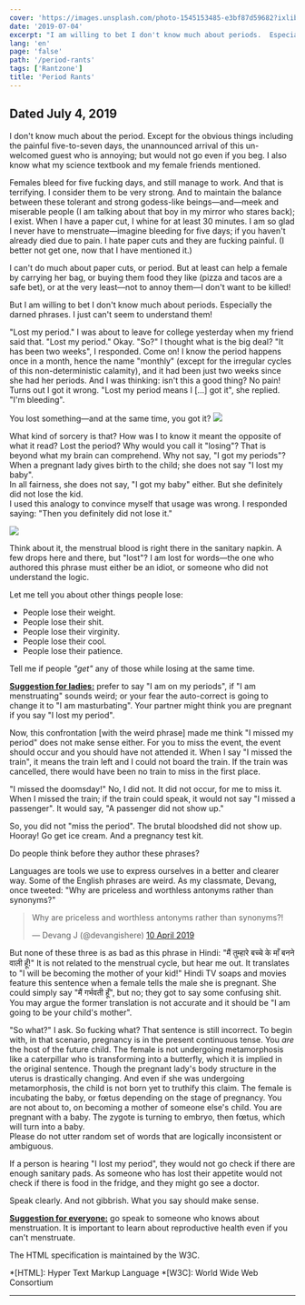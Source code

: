 ```yaml
---
cover: 'https://images.unsplash.com/photo-1545153485-e3bf87d59682?ixlib=rb-1.2.1&q=80&fm=jpg&crop=entropy&cs=tinysrgb&w=1080&fit=max&ixid=eyJhcHBfaWQiOjExNzczfQ'
date: '2019-07-04'
excerpt: "I am willing to bet I don't know much about periods.  Especially the darned phrases.  I just can't seem to understand them!"
lang: 'en'
page: 'false'
path: '/period-rants'
tags: ['Rantzone']
title: 'Period Rants'
---
```


## Dated July 4, 2019

I don't know much about the period. Except for the obvious things including the painful five-to-seven days, the unannounced arrival of this un-welcomed guest who is annoying; but would not go even if you beg. I also know what my science textbook and my female friends mentioned.

Females bleed for five fucking days, and still manage to work. And that is terrifying. I consider them to be very strong. And to maintain the balance between these tolerant and strong godess-like beings&mdash;and&mdash;meek and miserable people (I am talking about that boy in my mirror who stares back); I exist. When I have a paper cut, I whine for at least 30 minutes. I am so glad I never have to menstruate&mdash;imagine bleeding for five days; if you haven't already died due to pain. I hate paper cuts and they are fucking painful. (I better not get one, now that I have mentioned it.)

I can't do much about paper cuts, or period. But at least can help a female by carrying her bag, or buying them food they like (pizza and tacos are a safe bet), or at the very least&mdash;not to annoy them&mdash;I don't want to be killed!

But I am willing to bet I don't know much about periods. Especially the darned phrases. I just can't seem to understand them!

"Lost my period." I was about to leave for college yesterday when my friend said that. "Lost my period." Okay. "So?" I thought what is the big deal? "It has been two weeks", I responded. Come on! I know the period happens once in a month, hence the name "monthly" (except for the irregular cycles of this non-deterministic calamity), and it had been just two weeks since she had her periods. And I was thinking: isn't this a good thing? No pain! Turns out I got it wrong. "Lost my period means I [...] got it", she replied. "I'm bleeding".

You lost something&mdash;and at the same time, you got it?
![](https://i.imgur.com/ZY79GGJ.jpg)

What kind of sorcery is that? How was I to know it meant the opposite of what it read? Lost the period? Why would you call it "losing"? That is beyond what my brain can comprehend. Why not say, "I got my periods"? When a pregnant lady gives birth to the child; she does not say "I lost my baby". <br/>In all fairness, she does not say, "I got my baby" either. But she definitely did not lose the kid.<br/>I used this analogy to convince myself that usage was wrong. I responded saying: "Then you definitely did not lose it."

![](https://i.imgur.com/aVCYHch.jpg)

Think about it, the menstrual blood is right there in the sanitary napkin. A few drops here and there, but "lost"? I am lost for words&mdash;the one who authored this phrase must either be an idiot, or someone who did not understand the logic.

Let me tell you about other things people lose:

- People lose their weight.
- People lose their shit.
- People lose their virginity.
- People lose their cool.
- People lose their patience.

Tell me if people _"get"_ any of those while losing at the same time.

<u>**Suggestion for ladies:**</u> prefer to say "I am on my periods", if "I am menstruating" sounds weird; or your fear the auto-correct is going to change it to "I am masturbating". Your partner might think you are pregnant if you say "I lost my period".

Now, this confrontation [with the weird phrase] made me think "I missed my period" does not make sense either. For you to miss the event, the event should occur and you should have not attended it. When I say "I missed the train", it means the train left and I could not board the train. If the train was cancelled, there would have been no train to miss in the first place.

"I missed the doomsday!" No, I did not. It did not occur, for me to miss it.<br/>When I missed the train; if the train could speak, it would not say "I missed a passenger". It would say, "A passenger did not show up."

So, you did not "miss the period". The brutal bloodshed did not show up. Hooray! Go get ice cream. And a pregnancy test kit.

Do people think before they author these phrases?

Languages are tools we use to express ourselves in a better and clearer way. Some of the English phrases are weird. As my classmate, Devang, once tweeted: "Why are priceless and worthless antonyms rather than synonyms?"

<blockquote class="twitter-tweet" data-lang="en-gb"><p lang="en" dir="ltr">Why are priceless and worthless antonyms rather than synonyms?!</p>&mdash; Devang J (@devangishere) <a href="https://twitter.com/devangishere/status/1115831423963947009?ref_src=twsrc%5Etfw">10 April 2019</a></blockquote>
<script async src="https://platform.twitter.com/widgets.js" charset="utf-8"></script>

But none of these three is as bad as this phrase in Hindi: "मैं तुम्हारे बच्चे के माँ बनने वाली हूँ!" It is not related to the menstrual cycle, but hear me out. It translates to "I will be becoming the mother of your kid!" Hindi TV soaps and movies feature this sentence when a female tells the male she is pregnant. She could simply say "मैं गर्भवती हूँ", but no; they got to say some confusing shit. You may argue the former translation is not accurate and it should be "I am going to be your child's mother".

"So what?" I ask. So fucking what? That sentence is still incorrect. To begin with, in that scenario, pregnancy is in the present continuous tense. You _are_ the host of the future child. The female is not undergoing metamorphosis like a caterpillar who is transforming into a butterfly, which it is implied in the original sentence. Though the pregnant lady's body structure in the uterus is drastically changing. And even if she was undergoing metamorphosis, the child is not born yet to truthify this claim. The female is incubating the baby, or fœtus depending on the stage of pregnancy. You are not about to, on becoming a mother of someone else's child. You are pregnant with a baby. The zygote is turning to embryo, then fœtus, which will turn into a baby.<br/>Please do not utter random set of words that are logically inconsistent or ambiguous.

If a person is hearing "I lost my period", they would not go check if there are enough sanitary pads. As someone who has lost their appetite would not check if there is food in the fridge, and they might go see a doctor.

Speak clearly. And not gibbrish. What you say should make sense.

<u>**Suggestion for everyone:**</u> go speak to someone who knows about menstruation. It is important to learn about reproductive health even if you can't menstruate.

The HTML specification
is maintained by the W3C.

*[HTML]: Hyper Text Markup Language
*[W3C]:  World Wide Web Consortium

---
